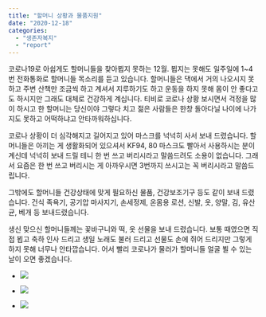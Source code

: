```yaml
---
title: "할머니 상황과 물품지원"
date: "2020-12-18"
categories: 
  - "생존자복지"
  - "report"
---
```


코로나19로 아쉽게도 할머니들을 찾아뵙지 못하는 12월. 뵙지는 못해도 일주일에 1~4번 전화통화로 할머니들 목소리를 듣고 있습니다. 할머니들은 댁에서 거의 나오시지 못하고 주변 산책만 조금씩 하고 계셔서 지루하기도 하고 운동을 하지 못해 몸이 안 좋다고도 하시지만 그래도 대체로 건강하게 계십니다. 티비로 코로나 상황 보시면서 걱정을 많이 하시고 한 할머니는 당신이야 그렇다 치고 젊은 사람들은 한창 돌아다닐 나이에 나가지도 못하고 어떡하냐고 안타까워하십니다.

코로나 상황이 더 심각해지고 길어지고 있어 마스크를 넉넉히 사서 보내 드렸습니다. 할머니들은 아끼는 게 생활화되어 있으셔서 KF94, 80 마스크도 빨아서 사용하시는 분이 계신데 넉넉히 보내 드릴 테니 한 번 쓰고 버리시라고 말씀드려도 소용이 없습니다. 그래서 요즘은 한 번 쓰고 버리시는 게 아까우시면 3번까지 쓰시고는 꼭 버리시라고 말씀드립니다.

그밖에도 할머니들 건강상태에 맞게 필요하신 물품, 건강보조기구 등도 같이 보내 드렸습니다. 건식 족욕기, 공기압 마사지기, 손세정제, 온몸용 로션, 신발, 옷, 양말, 김, 유산균, 베개 등 보내드렸습니다.

생신 맞으신 할머니들께는 꽃바구니와 떡, 옷 선물을 보내 드렸습니다. 보통 때였으면 직접 뵙고 축하 인사 드리고 생일 노래도 불러 드리고 선물도 손에 쥐어 드리지만 그렇게 하지 못해 너무나 안타깝습니다. 어서 빨리 코로나가 물러가 할머니들 얼굴 뵐 수 있는 날이 오면 좋겠습니다.

- ![](https://r2.womenandwar.net/2020/12/photo_2020-12-28_14-46-54-768x1024.jpg)
    
- ![](https://r2.womenandwar.net/2020/12/마스크-768x1024.jpg)
    
- ![](https://r2.womenandwar.net/2020/12/zktmzm-1-1024x775.jpg)
